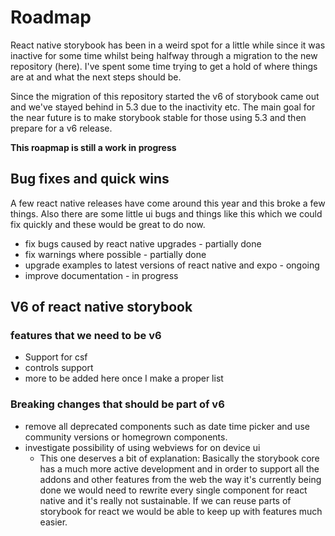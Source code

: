 # Roadmap

React native storybook has been in a weird spot for a little while since it was inactive for some time whilst being halfway through a migration to the new repository (here).
I've spent some time trying to get a hold of where things are at and what the next steps should be.

Since the migration of this repository started the v6 of storybook came out and we've stayed behind in 5.3 due to the inactivity etc. The main goal for the near future is to make storybook stable for those using 5.3 and then prepare for a v6 release.

**This roapmap is still a work in progress**

## Bug fixes and quick wins

A few react native releases have come around this year and this broke a few things. Also there are some little ui bugs and things like this which we could fix quickly and these would be great to do now.

- fix bugs caused by react native upgrades - partially done
- fix warnings where possible - partially done
- upgrade examples to latest versions of react native and expo - ongoing
- improve documentation - in progress

## V6 of react native storybook

### features that we need to be v6

- Support for csf
- controls support
- more to be added here once I make a proper list

### Breaking changes that should be part of v6

- remove all deprecated components such as date time picker and use community versions or homegrown components.
- investigate possibility of using webviews for on device ui
  - This one deserves a bit of explanation: Basically the storybook core has a much more active development and in order to support all the addons and other features from the web the way it's currently being done we would need to rewrite every single component for react native and it's really not sustainable. If we can reuse parts of storybook for react we would be able to keep up with features much easier.
